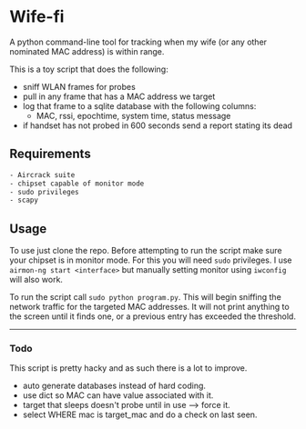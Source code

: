# Wife-fi
A python command-line tool for tracking when my wife (or any other nominated MAC address) is within range.

This is a toy script that does the following:

- sniff WLAN frames for probes
- pull in any frame that has a MAC address we target
- log that frame to a sqlite database with the following columns:
    - MAC, rssi, epochtime, system time, status message
- if handset has not probed in 600 seconds send a report stating its dead

## Requirements

```bash
- Aircrack suite
- chipset capable of monitor mode
- sudo privileges
- scapy
```

## Usage

To use just clone the repo. Before attempting to run the script make sure your chipset is in monitor mode.
For this you will need `sudo` privileges. I use `airmon-ng start <interface>` but manually setting monitor using `iwconfig` will also work.

To run the script call `sudo python program.py`. This will begin sniffing the network traffic for the targeted MAC addresses.
It will not print anything to the screen until it finds one, or a previous entry has exceeded the threshold.

--------

### Todo

This script is pretty hacky and as such there is a lot to improve. 

- auto generate databases instead of hard coding.
- use dict so MAC can have value associated with it.
- target that sleeps doesn't probe until in use --> force it.
- select WHERE mac is target_mac and do a check on last seen.
